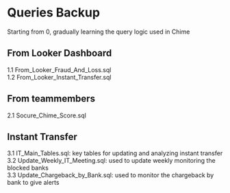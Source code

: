 # Queries Backup
Starting from 0, gradually learning the query logic used in Chime

## From Looker Dashboard
1.1 From_Looker_Fraud_And_Loss.sql\
1.2 From_Looker_Instant_Transfer.sql

## From teammembers
2.1 Socure_Chime_Score.sql

## Instant Transfer
3.1 IT_Main_Tables.sql: key tables for updating and analyzing instant transfer\
3.2 Update_Weekly_IT_Meeting.sql: used to update weekly monitoring the blocked banks\
3.3 Update_Chargeback_by_Bank.sql: used to monitor the chargeback by bank to give alerts
